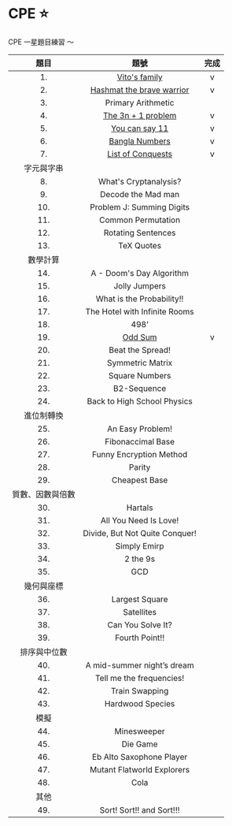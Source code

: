 # CPE ⭐
CPE 一星題目練習 ～

|       題目       |              題號              | 完成 |
|:----------------:|:------------------------------:|:----:|
|               1. | [Vito's family](https://github.com/ChihuahuaMH/CPE/blob/main/Vito's%20Family.cpp)                  |   v  |
|               2. | [Hashmat the brave warrior](https://github.com/ChihuahuaMH/CPE/blob/main/Hashmat%20the%20Brave%20Warrior.cpp)      |   v  |
|               3. | Primary Arithmetic             |      |
|               4. | [The 3n + 1 problem](https://github.com/ChihuahuaMH/CPE/blob/main/The%203n%20%2B%201%20problem.cpp)             |   v  |
|               5. | [You can say 11](https://github.com/ChihuahuaMH/CPE/blob/main/You%20can%20say%2011.cpp)                 |   v  |
|               6. | [Bangla Numbers](https://github.com/ChihuahuaMH/CPE/blob/main/Bangla%20Numbers.cpp)                 |   v  |
|               7. | [List of Conquests](https://github.com/ChihuahuaMH/CPE/blob/main/List%20of%20Conquests.cpp)              |   v  |
|    字元與字串    |                                |      |
|               8. | What's Cryptanalysis?          |      |
|               9. | Decode the Mad man             |      |
|              10. | Problem J: Summing Digits      |      |
|              11. | Common Permutation             |      |
|              12. | Rotating Sentences             |      |
|              13. | TeX Quotes                     |      |
|     數學計算     |                                |      |
|              14. | A - Doom's Day Algorithm       |      |
|              15. | Jolly Jumpers                  |      |
|              16. | What is the Probability!!      |      |
|              17. | The Hotel with Infinite Rooms  |      |
|              18. | 498’                           |      |
|              19. | [Odd Sum](https://github.com/ChihuahuaMH/CPE/blob/main/Odd%20Sum.cpp)                        |   v  |
|              20. | Beat the Spread!               |      |
|              21. | Symmetric Matrix               |      |
|              22. | Square Numbers                 |      |
|              23. | B2-Sequence                    |      |
|              24. | Back to High School Physics    |      |
|    進位制轉換    |                                |      |
|              25. | An Easy Problem!               |      |
|              26. | Fibonaccimal Base              |      |
|              27. | Funny Encryption Method        |      |
|              28. | Parity                         |      |
|              29. | Cheapest Base                  |      |
| 質數、因數與倍數 |                                |      |
|              30. | Hartals                        |      |
|              31. | All You Need Is Love!          |      |
|              32. | Divide, But Not Quite Conquer! |      |
|              33. | Simply Emirp                   |      |
|              34. | 2 the 9s                       |      |
|              35. | GCD                            |      |
|    幾何與座標    |                                |      |
|              36. | Largest Square                 |      |
|              37. | Satellites                     |      |
|              38. | Can You Solve It?              |      |
|              39. | Fourth Point!!                 |      |
|   排序與中位數   |                                |      |
|              40. | A mid-summer night’s dream     |      |
|              41. | Tell me the frequencies!       |      |
|              42. | Train Swapping                 |      |
|              43. | Hardwood Species               |      |
|       模擬       |                                |      |
|              44. | Minesweeper                    |      |
|              45. | Die Game                       |      |
|              46. | Eb Alto Saxophone Player       |      |
|              47. | Mutant Flatworld Explorers     |      |
|              48. | Cola                           |      |
|       其他       |                                |      |
|              49. | Sort! Sort!! and Sort!!!       |      |
